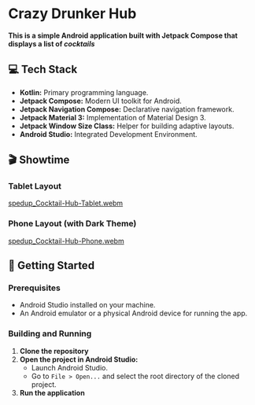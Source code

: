 # Crazy Drunker Hub
**This is a simple Android application built with Jetpack Compose that displays a list of *cocktails***

## 💻 Tech Stack
*   **Kotlin:** Primary programming language.
*   **Jetpack Compose:** Modern UI toolkit for Android.
*   **Jetpack Navigation Compose:** Declarative navigation framework.
*   **Jetpack Material 3:** Implementation of Material Design 3.
*   **Jetpack Window Size Class:** Helper for building adaptive layouts.
*   **Android Studio:** Integrated Development Environment.


## 🎬 Showtime
### Tablet Layout 
[spedup_Cocktail-Hub-Tablet.webm](https://github.com/user-attachments/assets/a565f5bd-b62b-4f5b-94f9-bd111472b4d3)

### Phone Layout (with Dark Theme)
[spedup_Cocktail-Hub-Phone.webm](https://github.com/user-attachments/assets/057d1ec5-f21b-4ef8-9cb9-8a979a5e6147)


## 🚀 Getting Started

### Prerequisites

*   Android Studio installed on your machine.
*   An Android emulator or a physical Android device for running the app.

### Building and Running

1.  **Clone the repository**
2.  **Open the project in Android Studio:**
    *   Launch Android Studio.
    *   Go to `File > Open...` and select the root directory of the cloned project.
3.  **Run the application**

